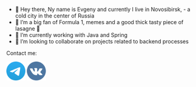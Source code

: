 - 👋 Hey there, Ny name is Evgeny and currently I live in Novosibirsk, - a cold city in the center of Russia
- 👀 I’m a big fan of Formula 1, memes and a good thick tasty piece of lasagne 🤤
- 🌱 I’m currently working with Java and Spring
- 💞️ I’m looking to collaborate on projects related to backend processes

<p>Contact me:</p>

<p align="left">
<a href="https://t.me/yavporyade"><img width="50px" src="resources/telegram.png"></a>
<a href="https://vk.com/tretiakovporyade"><img width="50px" src="resources/vk.png"></a>
</p>


<!---
eugenible/eugenible is a ✨ special ✨ repository because its `README.md` (this file) appears on your GitHub profile.
You can click the Preview link to take a look at your changes.
--->
